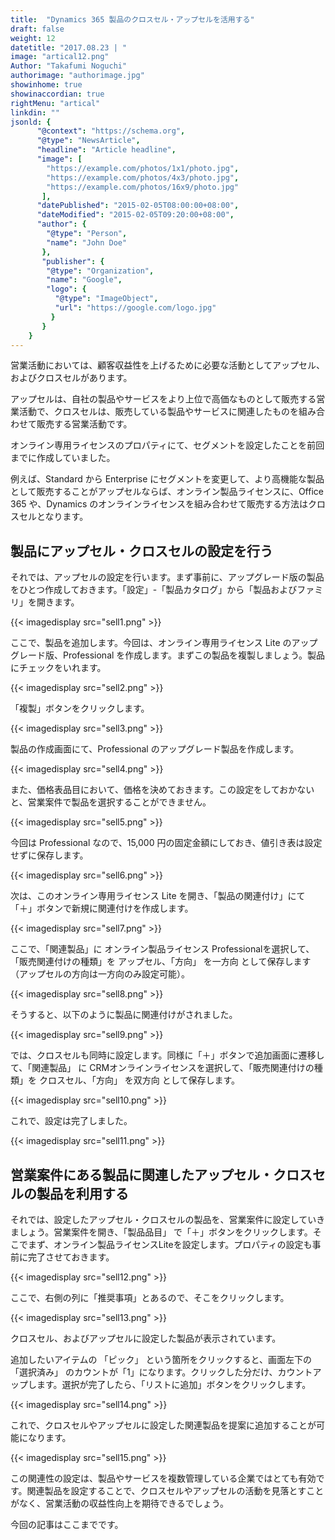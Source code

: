 ```yaml
---
title:  "Dynamics 365 製品のクロスセル・アップセルを活用する"
draft: false
weight: 12
datetitle: "2017.08.23 | "
image: "artical12.png"
Author: "Takafumi Noguchi"
authorimage: "authorimage.jpg"
showinhome: true
showinaccordian: true
rightMenu: "artical"
linkdin: ""
jsonld: {
      "@context": "https://schema.org",
      "@type": "NewsArticle",
      "headline": "Article headline",
      "image": [
        "https://example.com/photos/1x1/photo.jpg",
        "https://example.com/photos/4x3/photo.jpg",
        "https://example.com/photos/16x9/photo.jpg"
       ],
      "datePublished": "2015-02-05T08:00:00+08:00",
      "dateModified": "2015-02-05T09:20:00+08:00",
      "author": {
        "@type": "Person",
        "name": "John Doe"
       },
       "publisher": {
        "@type": "Organization",
        "name": "Google",
        "logo": {
          "@type": "ImageObject",
          "url": "https://google.com/logo.jpg"
         }
       }
    }
---
```

<!-- Intro  -->
営業活動においては、顧客収益性を上げるために必要な活動としてアップセル、およびクロスセルがあります。

アップセルは、自社の製品やサービスをより上位で高価なものとして販売する営業活動で、クロスセルは、販売している製品やサービスに関連したものを組み合わせて販売する営業活動です。

オンライン専用ライセンスのプロパティにて、セグメントを設定したことを前回までに作成していました。

例えば、Standard から Enterprise にセグメントを変更して、より高機能な製品として販売することがアップセルならば、オンライン製品ライセンスに、Office 365 や、Dynamics のオンラインライセンスを組み合わせて販売する方法はクロスセルとなります。

## 製品にアップセル・クロスセルの設定を行う
それでは、アップセルの設定を行います。まず事前に、アップグレード版の製品をひとつ作成しておきます。「設定」-「製品カタログ」から「製品およびファミリ」を開きます。
<!-- Image= sell1.png -->
{{< imagedisplay src="sell1.png" >}}

ここで、製品を追加します。今回は、オンライン専用ライセンス Lite のアップグレード版、Professional を作成します。まずこの製品を複製しましょう。製品にチェックをいれます。
<!-- Image= sell2.png -->
{{< imagedisplay src="sell2.png" >}}

「複製」ボタンをクリックします。
<!-- Image= sell3.png -->
{{< imagedisplay src="sell3.png" >}}

製品の作成画面にて、Professional のアップグレード製品を作成します。
<!-- Image= sell4.png -->
{{< imagedisplay src="sell4.png" >}}

また、価格表品目において、価格を決めておきます。この設定をしておかないと、営業案件で製品を選択することができません。
<!-- Image= sell5.png -->
{{< imagedisplay src="sell5.png" >}}

今回は Professional なので、15,000 円の固定金額にしておき、値引き表は設定せずに保存します。
<!-- Image= sell6.png -->
{{< imagedisplay src="sell6.png" >}}

次は、このオンライン専用ライセンス Lite を開き、「製品の関連付け」にて「＋」ボタンで新規に関連付けを作成します。
<!-- Image= sell7.png -->
{{< imagedisplay src="sell7.png" >}}

ここで、「関連製品」に オンライン製品ライセンス Professionalを選択して、「販売関連付けの種類」を アップセル、「方向」 を一方向 として保存します（アップセルの方向は一方向のみ設定可能）。
<!-- Image= sell8.png -->
{{< imagedisplay src="sell8.png" >}}

そうすると、以下のように製品に関連付けがされました。
<!-- Image= sell9.png -->
{{< imagedisplay src="sell9.png" >}}

では、クロスセルも同時に設定します。同様に「＋」ボタンで追加画面に遷移して、「関連製品」 に CRMオンラインライセンスを選択して、「販売関連付けの種類」を クロスセル、「方向」 を双方向 として保存します。
<!-- Image= sell10.png -->
{{< imagedisplay src="sell10.png" >}}

これで、設定は完了しました。
<!-- Image= sell11.png -->
{{< imagedisplay src="sell11.png" >}}

##

## 営業案件にある製品に関連したアップセル・クロスセルの製品を利用する
それでは、設定したアップセル・クロスセルの製品を、営業案件に設定していきましょう。営業案件を開き、「製品品目」 で「＋」ボタンをクリックします。そこでまず、オンライン製品ライセンスLiteを設定します。プロパティの設定も事前に完了させておきます。
<!-- Image= sell12.png -->
{{< imagedisplay src="sell12.png" >}}

ここで、右側の列に「推奨事項」とあるので、そこをクリックします。
<!-- Image= sell13.png -->
{{< imagedisplay src="sell13.png" >}}

クロスセル、およびアップセルに設定した製品が表示されています。

追加したいアイテムの 「ピック」 という箇所をクリックすると、画面左下の 「選択済み」 のカウントが「1」になります。クリックした分だけ、カウントアップします。選択が完了したら、「リストに追加」ボタンをクリックします。
<!-- Image= sell14.png -->
{{< imagedisplay src="sell14.png" >}}

これで、クロスセルやアップセルに設定した関連製品を提案に追加することが可能になります。
<!-- Image= sell15.png -->
{{< imagedisplay src="sell15.png" >}}

この関連性の設定は、製品やサービスを複数管理している企業ではとても有効です。関連製品を設定することで、クロスセルやアップセルの活動を見落とすことがなく、営業活動の収益性向上を期待できるでしょう。

今回の記事はここまでです。